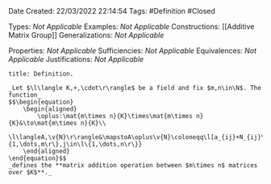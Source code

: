 <br />
<br />

Date Created: 22/03/2022 22:14:54
Tags: #Definition #Closed 

Types: _Not Applicable_
Examples: _Not Applicable_
Constructions: [[Additive Matrix Group]]
Generalizations: _Not Applicable_

Properties: _Not Applicable_
Sufficiencies: _Not Applicable_
Equivalences: _Not Applicable_
Justifications: _Not Applicable_

``` ad-Definition
title: Definition.

_Let $\l\langle K,+,\cdot\r\rangle$ be a field and fix $m,n\in\N$. The function_
$$\begin{equation}
    \begin{aligned}
        \oplus:\mat{m\times n}{K}\times\mat{m\times n}{K}&\to\mat{m\times n}{K}\\
        \l\langleA,\v{N}\r\rangle&\mapstoA\oplus\v{N}\coloneqq\l[a_{ij}+N_{ij}\r]_{i\in\l\{1,\dots,m\r\},j\in\l\{1,\dots,n\r\}}
    \end{aligned}
\end{equation}$$
_defines the **matrix addition operation between $m\times n$ matrices over $K$**._

```
